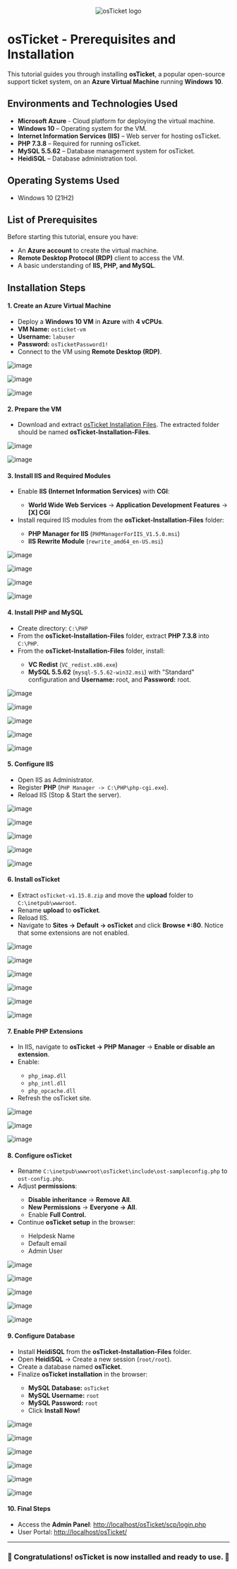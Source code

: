 <p align="center">
<img src="https://i.imgur.com/Clzj7Xs.png" alt="osTicket logo"/>
</p>

<h1>osTicket - Prerequisites and Installation</h1>
<p>This tutorial guides you through installing <strong>osTicket</strong>, a popular open-source support ticket system, on an <strong>Azure Virtual Machine</strong> running <strong>Windows 10</strong>.</p>

<h2>Environments and Technologies Used</h2>

- <strong>Microsoft Azure</strong> - Cloud platform for deploying the virtual machine.
- <strong>Windows 10</strong> – Operating system for the VM.
- <strong>Internet Information Services (IIS)</strong> – Web server for hosting osTicket.
- <strong>PHP 7.3.8</strong> – Required for running osTicket.
- <strong>MySQL 5.5.62</strong> – Database management system for osTicket.
- <strong>HeidiSQL</strong> – Database administration tool.

<h2>Operating Systems Used </h2>

- Windows 10</b> (21H2)

<h2>List of Prerequisites</h2>

<p>Before starting this tutorial, ensure you have:</p>

- An <strong>Azure account</strong> to create the virtual machine.
- <strong>Remote Desktop Protocol (RDP)</strong> client to access the VM.
- A basic understanding of <strong>IIS, PHP, and MySQL</strong>.

<h2>Installation Steps</h2>

<h4>1. Create an Azure Virtual Machine</h4>
<ul>
    <li>Deploy a <strong>Windows 10 VM</strong> in <strong>Azure</strong> with <strong>4 vCPUs</strong>.</li>
    <li><strong>VM Name:</strong> <code>osticket-vm</code></li>
    <li><strong>Username:</strong> <code>labuser</code></li>
    <li><strong>Password:</strong> <code>osTicketPassword1!</code></li>
    <li>Connect to the VM using <strong>Remote Desktop (RDP)</strong>.</li>
</ul>

![image](https://github.com/user-attachments/assets/b2cf628f-77e6-47b2-a3ac-98a99e7c13b3)
<br />

![image](https://github.com/user-attachments/assets/8cd57077-e6c9-41a2-9dc1-30a9a08c0a25)
<br/>

![image](https://github.com/user-attachments/assets/5783ec64-9fcc-4748-b136-5669d7dbaca6)
<br />

<h4>2. Prepare the VM</h4>
<ul>
    <li>Download and extract <a href="https://drive.google.com/uc?export=download&id=1b3RBkXTLNGXbibeMuAynkfzdBC1NnqaD" target="_blank">osTicket Installation Files</a>. The extracted folder should be named <strong>osTicket-Installation-Files</strong>.</li>
</ul>

![image](https://github.com/user-attachments/assets/eb484fdf-b680-401b-a4ad-ce1eb6a31217)
<br />

![image](https://github.com/user-attachments/assets/9f5c39c2-4edf-4871-a5c6-773c75fc80f2)
<br />

<h4>3. Install IIS and Required Modules</h4>
<ul>
    <li>Enable <strong>IIS (Internet Information Services)</strong> with <strong>CGI</strong>:</li>
    <ul>
        <li><strong>World Wide Web Services</strong> → <strong>Application Development Features</strong> → <strong>[X] CGI</strong></li>
    </ul> 
    <li>Install required IIS modules from the <strong>osTicket-Installation-Files</strong> folder:</li>
    <ul>
        <li><strong>PHP Manager for IIS</strong> (<code>PHPManagerForIIS_V1.5.0.msi</code>)</li>
        <li><strong>IIS Rewrite Module</strong> (<code>rewrite_amd64_en-US.msi</code>)</li>
    </ul>
</ul>

![image](https://github.com/user-attachments/assets/2fb02bee-518e-46c7-897d-3dcb03a5e88f)
<br />

![image](https://github.com/user-attachments/assets/a2275804-82aa-4a15-8f75-6bccb05c7297)
<br />

![image](https://github.com/user-attachments/assets/c8601844-cc58-4549-944f-56abc70500f0)
<br />

![image](https://github.com/user-attachments/assets/30d466b2-0849-478c-b75d-12fc0ac46909)
<br />

<h4>4. Install PHP and MySQL</h4>
<ul>
    <li>Create directory: <code>C:\PHP</code></li>
    <li>From the <strong>osTicket-Installation-Files</strong> folder, extract <strong>PHP 7.3.8</strong> into <code>C:\PHP</code>.</li>
    <li>From the <strong>osTicket-Installation-Files</strong> folder, install:</li>
    <ul>
        <li><strong>VC Redist</strong> (<code>VC_redist.x86.exe</code>)</li>
        <li><strong>MySQL 5.5.62</strong> (<code>mysql-5.5.62-win32.msi</code>) with "Standard" configuration and <strong>Username:</strong> root, and <strong>Password:</strong> root.</li>
    </ul>
</ul>

![image](https://github.com/user-attachments/assets/b0e6bdeb-5ff5-4485-bd66-5ca1bd31e547)
<br />

![image](https://github.com/user-attachments/assets/2a5130f2-0cad-4ec8-909a-025a407a9a53)
<br />

![image](https://github.com/user-attachments/assets/230f5ba2-aacd-4ae5-aba9-a5aeb8284683)
<br />

![image](https://github.com/user-attachments/assets/169f2415-8e7b-4cb2-9691-25497529af7e)
<br />

![image](https://github.com/user-attachments/assets/9878ab68-7814-419b-9e32-22fa04e722a7)
<br />

<h4>5. Configure IIS</h4>
<ul>
    <li>Open IIS as Administrator.</li>
    <li>Register <strong>PHP</strong> (<code>PHP Manager -> C:\PHP\php-cgi.exe</code>).</li>
    <li>Reload IIS (Stop & Start the server).</li>
</ul>

![image](https://github.com/user-attachments/assets/e59d2e11-e30c-440f-a600-ffce3539dd5a)
<br />

![image](https://github.com/user-attachments/assets/07d8e02f-6c86-49dc-9364-43e39fc4955e)
<br />

![image](https://github.com/user-attachments/assets/d27539c6-2963-46d1-8c3e-f2e47a2c72e0)
<br />

![image](https://github.com/user-attachments/assets/41cc3874-71b4-477a-b855-bf978c676cc4)
<br />

![image](https://github.com/user-attachments/assets/8dd0dcd0-adc7-4061-9ec6-b734e2c4e92a)
<br />

<h4>6. Install osTicket</h4>
<ul>
    <li>Extract <code>osTicket-v1.15.8.zip</code> and move the <strong>upload</strong> folder to <code>C:\inetpub\wwwroot</code>.</li>
    <li>Rename <strong>upload</strong> to <strong>osTicket</strong>.</li>
    <li>Reload IIS.</li>
    <li>Navigate to <strong>Sites → Default → osTicket</strong> and click <strong>Browse *:80</strong>. Notice that some extensions are not enabled.</li>
</ul>

![image](https://github.com/user-attachments/assets/6bec7392-a35b-4279-9875-be61c32eec50)
<br />

![image](https://github.com/user-attachments/assets/f1730c89-1f38-4c24-86e7-2a586f6c4475)
<br />

![image](https://github.com/user-attachments/assets/bb9cfe26-91bb-4856-8d42-8eac033e0dc9)
<br />

![image](https://github.com/user-attachments/assets/7bc58436-77a4-42d5-8fd3-21b55b6f83eb)
<br />

![image](https://github.com/user-attachments/assets/9c2cdbee-0ad7-4b39-a46e-efc509e07d04)
<br />

![image](https://github.com/user-attachments/assets/1806edf2-bcd2-44f4-9c10-de8b1836a464)
<br />

<h4>7. Enable PHP Extensions</h4>
<ul>
    <li>In IIS, navigate to <strong>osTicket → PHP Manager</strong> → <strong>Enable or disable an extension</strong>.</li>
    <li>Enable:</li>
    <ul>
        <li><code>php_imap.dll</code></li>
        <li><code>php_intl.dll</code></li>
        <li><code>php_opcache.dll</code></li>
    </ul>
    <li>Refresh the osTicket site.</li>
</ul>

![image](https://github.com/user-attachments/assets/fa9ff071-a704-4ea7-8fbe-acaf834b4b4c)
<br />

![image](https://github.com/user-attachments/assets/3d651d26-58ae-46ea-a357-5e8b613dee70)
<br />

![image](https://github.com/user-attachments/assets/bb60423d-29a3-4d56-a9fc-449be127c67a)
<br />

<h4>8. Configure osTicket</h4>
<ul>
    <li>Rename <code>C:\inetpub\wwwroot\osTicket\include\ost-sampleconfig.php</code> to <code>ost-config.php</code>.</li>
    <li>Adjust <strong>permissions</strong>:</li>
    <ul>
        <li><strong>Disable inheritance</strong> → <strong>Remove All</strong>.</li>
        <li><strong>New Permissions</strong> → <strong>Everyone → All</strong>.</li>
        <li>Enable <strong>Full Control.</strong></li>
    </ul>
    <li>Continue <strong>osTicket setup</strong> in the browser:</li>
    <ul>
        <li>Helpdesk Name</li>
        <li>Default email</li>
        <li>Admin User</li>
    </ul>
</ul>

![image](https://github.com/user-attachments/assets/8e03c193-49bf-481e-9065-f116653586b0)
<br />

![image](https://github.com/user-attachments/assets/c2859560-dd9f-436e-a7d8-2eab31dfa988)
<br />

![image](https://github.com/user-attachments/assets/f488a6ef-6db8-4fd3-963d-60e75ddb5a36)
<br />

![image](https://github.com/user-attachments/assets/d626dd3e-b43b-4fdc-a070-237b32068fba)
<br />

![image](https://github.com/user-attachments/assets/0109e49e-30fd-4549-91f3-affe34653127)
<br />

<h4>9. Configure Database</h4>
<ul>
    <li>Install <strong>HeidiSQL</strong> from the <strong>osTicket-Installation-Files</strong> folder.</li>
    <li>Open <strong>HeidiSQL</strong> → Create a new session (<code>root/root</code>).</li>
    <li>Create a database named <strong>osTicket</strong>.</li>
    <li>Finalize <strong>osTicket installation</strong> in the browser:</li>
    <ul>
        <li><strong>MySQL Database:</strong> <code>osTicket</code></li>
        <li><strong>MySQL Username:</strong> <code>root</code></li>
        <li><strong>MySQL Password:</strong> <code>root</code></li>
        <li>Click <strong>Install Now!</strong></li>
    </ul>
</ul>

![image](https://github.com/user-attachments/assets/b56be149-c40c-4fd2-9c04-76ffde7b9044)
<br />

![image](https://github.com/user-attachments/assets/bb30ff48-d73e-4516-a9c5-86c788e6f1f3)
<br />

![image](https://github.com/user-attachments/assets/b076a59c-f1aa-4ee8-b69f-8f05de145618)
<br />

![image](https://github.com/user-attachments/assets/50754952-abcd-4aed-8248-f8edad9cf6b7)
<br />

![image](https://github.com/user-attachments/assets/65705e9b-4e2d-46c8-9d77-b6099beb569a)
<br />

![image](https://github.com/user-attachments/assets/3e412a22-c66f-4767-afa7-fccfe73ab71c)
<br />

<h4>10. Final Steps</h4>
<ul>
    <li>Access the <strong>Admin Panel</strong>: <a href="http://localhost/osTicket/scp/login.php">http://localhost/osTicket/scp/login.php</a></li>
    <li>User Portal: <a href="http://localhost/osTicket/">http://localhost/osTicket/</a></li>
</ul>
<hr>

<h3>🎉 Congratulations! osTicket is now installed and ready to use. 🎉</h3>
